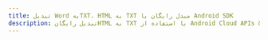 ---title: تبدیل Word بهTXT، HTML به TXT مبدل رایگان یا Android SDKdescription: تبدیل رایگانHTML به TXT با استفاده از Android Cloud APIs & SDK. همچنین اسناد Microsoft Word و OpenOffice را در Cloud ایجاد، ویرایش و رندر کنید.---